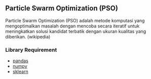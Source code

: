 ## Particle Swarm Optimization (PSO)

Particle Swarm Optimization (PSO) adalah metode komputasi yang mengoptimalkan masalah dengan mencoba secara iteratif untuk meningkatkan solusi kandidat terbatik dengan ukuran kualitas yang diberikan. (wikipedia)


### Library Requirement
- [pandas](https://pypi.org/project/pandas/)
- [numpy](https://pypi.org/project/numpy/)
- [sklearn](https://pypi.org/project/scikit-learn/)
